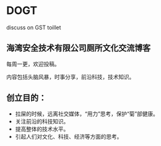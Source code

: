 # DOGT

discuss on GST toillet

## 海湾安全技术有限公司厕所文化交流博客

每周一更，欢迎投稿。

内容包括头脑风暴，时事分享，前沿科技，技术知识。



## 创立目的：

- 拉屎的时候，远离社交媒体，“用力”思考，保护“菊”部健康。
- 关注前沿的科技知识。
- 提高整体的技术水平。
- 引起人们对文化、科技、经济等方面的思考。